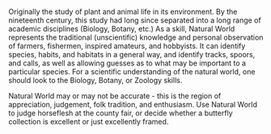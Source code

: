 Originally the study of plant and animal life in its environment. By the nineteenth century, this study had long since separated into a long range of academic disciplines (Biology, Botany, etc.) As a skill, Natural World represents the traditional (unscientific) knowledge and personal observation of farmers, fishermen, inspired amateurs, and hobbyists. It can identify species, habits, and habitats in a general way, and identify tracks, spoors, and calls, as well as allowing guesses as to what may be important to a particular species. For a scientific understanding of the natural world, one should look to the Biology, Botany, or Zoology skills.

Natural World may or may not be accurate - this is the region of appreciation, judgement, folk tradition, and enthusiasm. Use Natural World to judge horseflesh at the county fair, or decide whether a butterfly collection is excellent or just excellently framed.